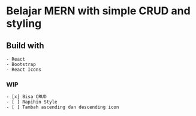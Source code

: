 # Belajar MERN with simple CRUD and styling

## Build with

    - React
    - Bootstrap
    - React Icons

### WIP

    - [x] Bisa CRUD
    - [ ] Rapihin Style
    - [ ] Tambah ascending dan descending icon
